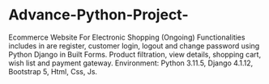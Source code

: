 # Advance-Python-Project-
Ecommerce Website For Electronic Shopping (Ongoing) Functionalities includes in are register, customer login, logout and change password using Python Django in Built Forms. Product filtration, view details, shopping cart, wish list and payment gateway. Environment: Python 3.11.5, Django 4.1.12, Bootstrap 5, Html, Css, Js.
